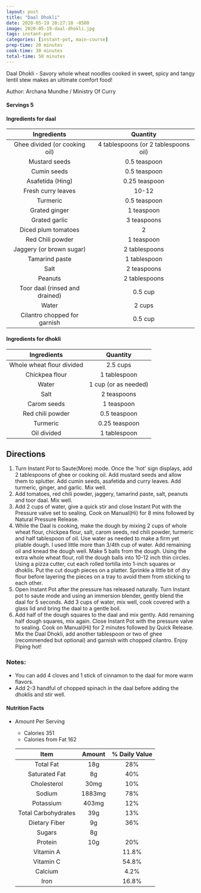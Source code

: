 ```yaml
---
layout: post
title: "Daal Dhokli"
date: 2020-05-19 20:27:18 -0500
image: 2020-05-19-daal-dhokli.jpg
tags: instant-pot
categories: [instant-pot, main-course]
prep-time: 20 minutes
cook-time: 30 minutes
total-time: 50 minutes
---
```


Daal Dhokli - Savory whole wheat noodles cooked in sweet, spicy and tangy lentil stew makes an ultimate comfort food!

Author: Archana Mundhe / Ministry Of Curry

#### Servings 5

#### Ingredients for daal

|           Ingredients          |               Quantity               |
|:------------------------------:|:------------------------------------:|
|  Ghee divided (or cooking oil) | 4 tablespoons (or 2 tablespoons oil) |
|          Mustard seeds         |             0.5 teaspoon             |
|           Cumin seeds          |             0.5 teaspoon             |
|        Asafetida (Hing)        |             0.25 teaspoon            |
|       Fresh curry leaves       |                 10-12                |
|            Turmeric            |             0.5 teaspoon             |
|          Grated ginger         |              1 teaspoon              |
|          Grated garlic         |              3 teaspoons             |
|       Diced plum tomatoes      |                   2                  |
|        Red Chili powder        |              1 teaspoon              |
|    Jaggery (or brown sugar)    |             2 tablespoons            |
|         Tamarind paste         |             1 tablespoon             |
|              Salt              |              2 teaspoons             |
|             Peanuts            |             2 tablespoons            |
| Toor daal (rinsed and drained) |                0.5 cup               |
|              Water             |                2 cups                |
|  Cilantro chopped for garnish  |                0.5 cup               |

#### Ingredients for dhokli

|        Ingredients        |       Quantity       |
|:-------------------------:|:--------------------:|
| Whole wheat flour divided |       2.5 cups       |
|       Chickpea flour      |     1 tablespoon     |
|           Water           | 1 cup (or as needed) |
|            Salt           |      2 teaspoons     |
|        Carom seeds        |      1 teaspoon      |
|      Red chili powder     |     0.5 teaspoon     |
|          Turmeric         |     0.25 teaspoon    |
|        Oil divided        |     1 tablespoon     |

## Directions

1.	Turn Instant Pot to Saute(More) mode. Once the 'hot' sign displays, add 2 tablespoons of ghee or cooking oil. Add mustard seeds and allow them to splutter. Add cumin seeds, asafetida and curry leaves. Add turmeric, ginger, and garlic. Mix well.
2.	Add tomatoes, red chili powder, jaggery, tamarind paste, salt, peanuts and toor daal. Mix well.
3.	Add 2 cups of water, give a quick stir and close Instant Pot with the Pressure valve set to sealing. Cook on Manual(Hi) for 8 mins followed by Natural Pressure Release.
4.	While the Daal is cooking, make the dough by mixing 2 cups of whole wheat flour, chickpea flour, salt, carom seeds, red chili powder, turmeric and half tablespoon of oil. Use water as needed to make a firm yet pliable dough. I used little more than 3/4th cup of water. Add remaining oil and knead the dough well. Make 5 balls from the dough. Using the extra whole wheat flour, roll the dough balls into 10-12 inch thin circles. Using a pizza cutter, cut each rolled tortilla into 1-inch squares or dhoklis. Put the cut dough pieces on a platter. Sprinkle a little bit of dry flour before layering the pieces on a tray to avoid them from sticking to each other.
5.	Open Instant Pot after the pressure has released naturally. Turn Instant pot to saute mode and using an immersion blender, gently blend the daal for 5 seconds. Add 3 cups of water, mix well, cook covered with a glass lid and bring the daal to a gentle boil.
6.	Add half of the dough squares to the daal and mix gently. Add remaining half dough squares, mix again. Close Instant Pot with the pressure valve to sealing. Cook on Manual(Hi) for 2 minutes followed by Quick Release. Mix the Daal Dhokli, add another tablespoon or two of ghee (recommended but optional) and garnish with chopped cilantro. Enjoy Piping hot!

### Notes:
* You can add 4 cloves and 1 stick of cinnamon to the daal for more warm flavors.
*	Add 2-3 handful of chopped spinach in the daal before adding the dhoklis and stir well.

#### Nutrition Facts
* Amount Per Serving
  * Calories 351
  * Calories from Fat 162

  |         Item        | Amount | % Daily Value |
  |:-------------------:|:------:|:-------------:|
  |      Total Fat      |   18g  |      28%      |
  |    Saturated Fat    |   8g   |      40%      |
  |     Cholesterol     |  30mg  |      10%      |
  |        Sodium       | 1883mg |      78%      |
  |      Potassium      |  403mg |      12%      |
  | Total Carbohydrates |   39g  |      13%      |
  |    Dietary Fiber    |   9g   |      36%      |
  |        Sugars       |   8g   |               |
  |       Protein       |   10g  |      20%      |
  |      Vitamin A      |        |     11.8%     |
  |      Vitamin C      |        |     54.8%     |
  |       Calcium       |        |      4.2%     |
  |         Iron        |        |     16.8%     |
